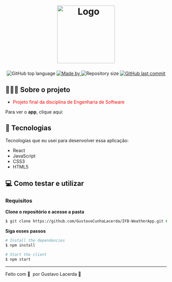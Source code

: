 <h1 align="center">
	<img alt="Logo" src="https://upload.wikimedia.org/wikipedia/commons/thumb/f/fa/Instituto_Federal_de_Bras%C3%ADlia_-_Marca_Vertical_2015.svg/1200px-Instituto_Federal_de_Bras%C3%ADlia_-_Marca_Vertical_2015.svg.png" width="180px" />
</h1>

<h3 align="center">
  
</h3>

<p align="center">
  <img alt="GitHub top language" src="https://img.shields.io/github/languages/top/GustavoCunhaLacerda/IFB-WeatherApp">

  <a href="">
    <img alt="Made by" src="https://img.shields.io/badge/made%20by-Gustavo%20Lacerda-gree">
  </a>
  
  <img alt="Repository size" src="https://img.shields.io/github/repo-size/GustavoCunhaLacerda/IFB-WeatherApp">
  
  <a href=#>
    <img alt="GitHub last commit" src="https://img.shields.io/github/last-commit/GustavoCunhaLacerda/IFB-WeatherApp">
  </a>
</p>

## 👨🏻‍💻 Sobre o projeto

- <p style="color: red;"> Projeto final da disciplina de Engenharia de Software </p>

Para ver o **app**, clique aqui: </br>

## 🚀 Tecnologias

Tecnologias que eu usei para desenvolver essa aplicação:

- React
- JavaScript
- CSS3
- HTML5


## 💻 Como testar e utilizar

### Requisitos

**Clone o repositório e acesse a pasta**

```bash
$ git clone https://github.com/GustavoCunhaLacerda/IFB-WeatherApp.git && cd PC3TrabalhoFinal
```

**Siga esses passos**

```bash
# Install the dependencies
$ npm install

# Start the client
$ npm start
```

---

Feito com 💜 &nbsp;por Gustavo Lacerda 👋 &nbsp;
